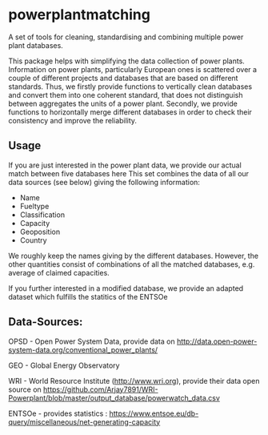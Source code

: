 # powerplantmatching
A set of tools for cleaning, standardising and combining multiple
power plant databases.

This package helps with simplifying the data collection of power
plants. Information on power plants, particularly European ones is
scattered over a couple of different projects and databases that are
based on different standards. Thus, we firstly provide functions to
vertically clean databases and convert them into one coherent
standard, that does not distinguish between aggregates the units of a
power plant. Secondly, we provide functions to horizontally merge
different databases in order to check their consistency and improve
the reliability.


## Usage 

If you are just interested in the power plant data, we provide 
our actual match between five databases here 
This set combines the data of all our data sources (see below) 
giving the following information:

- Name
- Fueltype
- Classification
- Capacity
- Geoposition
- Country


We roughly keep the names giving by the different databases.
However, the other quantities consist of combinations of 
all the matched databases, e.g. average of claimed capacities. 

If you further interested in a modified database, we provide an adapted 
dataset which fulfills the statitics of the ENTSOe 



## Data-Sources: 

OPSD - Open Power System Data, provide data on 
	http://data.open-power-system-data.org/conventional_power_plants/

GEO - Global Energy Observatory

WRI - World Resource Institute (http://www.wri.org), provide their data open source 
	on https://github.com/Arjay7891/WRI-Powerplant/blob/master/output_database/powerwatch_data.csv


ENTSOe - provides statistics :
	https://www.entsoe.eu/db-query/miscellaneous/net-generating-capacity
